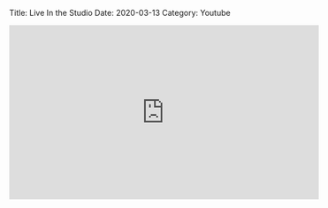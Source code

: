 Title: Live In the Studio
Date: 2020-03-13
Category: Youtube

<iframe width="560" height="315" src="https://www.youtube.com/embed/7Kx_U3dAEIA" title="YouTube video player" frameborder="0" allow="accelerometer; autoplay; clipboard-write; encrypted-media; gyroscope; picture-in-picture" allowfullscreen></iframe>

